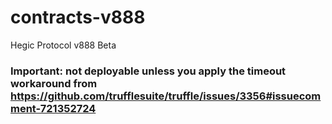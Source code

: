 # contracts-v888
Hegic Protocol v888 Beta

### Important: not deployable unless you apply the timeout workaround from https://github.com/trufflesuite/truffle/issues/3356#issuecomment-721352724
